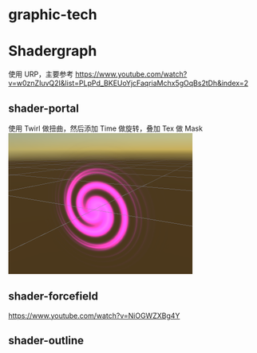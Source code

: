 # graphic-tech

# Shadergraph
使用 URP，主要参考
https://www.youtube.com/watch?v=w0znZIuvQ2I&list=PLpPd_BKEUoYjcFaqriaMchx5gOqBs2tDh&index=2

## shader-portal
使用 Twirl 做扭曲，然后添加 Time 做旋转，叠加 Tex 做 Mask
![.](./shader-portal/Preview.png)

## shader-forcefield
https://www.youtube.com/watch?v=NiOGWZXBg4Y


## shader-outline

